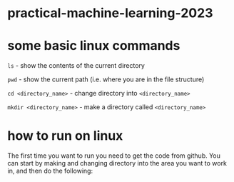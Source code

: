 # practical-machine-learning-2023


# some basic linux commands

`ls` - show the contents of the current directory

`pwd` - show the current path (i.e. where you are in the file structure)

`cd <directory_name>` - change directory into `<directory_name>`

`mkdir <directory_name>` - make a directory called `<directory_name>`


# how to run on linux

The first time you want to run you need to get the code from github.  You can start by making and changing directory into the area you want to work in, and then do the following: